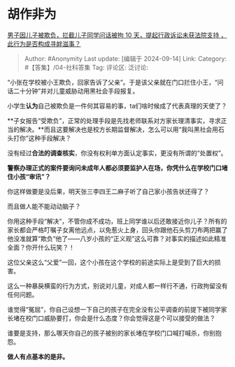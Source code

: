 # 胡作非为
[男子因儿子被欺负，拦截儿子同学问话被拘 10 天，提起行政诉讼未获法院支持 ，此行为是否构成寻衅滋事？](https://www.zhihu.com/question/666756976/answer/3625051636)

> Author: #Anonymity
> Last update: [编辑于 2024-09-14]
> Link:
> Category: #【答集】/04-社科答集 
> Tag: 
> 评论区:
> 泛讨论:

“小张在学校被小王欺负，回家告诉了父亲”。于是该父亲就在门口拦住小王，“问话二十分钟”并对儿童威胁动用黑社会手段报复。

小学生**认为**自己被欺负是一件何其容易的事，ta们啥时候成了代表真理的天使了？

**子女报告“受欺负”，正常的处理手段是先找老师联系对方家长理清事实，寻求正当的解决。**而且这要解决也是校方长期监督解决，怎么可以用“我叫黑社会用石头打你”这种手段解决？

没有经过**合法的调查核实**，你没有权利单方面认定事实，更没有所谓的“处置权”。

**警察办理正式的案件要询问未成年人都必须要监护人在场，你凭什么在学校门口堵住小孩“审讯”？**

你这样做要是没后果，明天张三李四王二麻子听了自己家小孩告状还得了？

而且做人能不能动动脑子？

你用这种手段“解决”，不管你成不成功，班上同学谁以后还敢接近你儿子？所有的家长都会严格叮嘱子女离他远点，以免惹火上身，回头你跟他石头剪刀布两把赢了他没准就算“欺负”他了——八岁小孩的“正义观”这么可靠？对事实的描述如此精准全面？你开什么玩笑？！

这位父亲这么“父爱”一回，这个小孩在这个学校的前途实际上是受到了巨大的损害。

这么一种暴戾横蛮的行为方式，别说对儿童，对成人都一样行不通，行政拘留没有任何问题。

谁觉得“冤屈”，你自己设想一下自己的孩子在完全没有公平调查的前提下被同学家长堵在校门口威胁要打，你会是什么态度？你会觉得这是个可以接受的做法？

谁要是支持，那么哪天你自己的孩子被别的家长堵在学校门口喊打喊杀，你别抱怨。

**做人有点基本的是非。**
